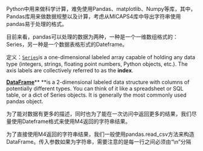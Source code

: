 Python中用来做科学计算，难免使用Pandas、matplotlib、Numpy等库，其中，Pandas库用来做数据规整以及计算，考虑从MICAPS4库中导出字符串使用pandas易于处理的格式。

目前来看，pandas可以处理的数据为两种，一种是一个一维数组格式的：Series，另一种是一个数据表格形式的Dateframe。

定义：[`Series`](https://pandas.pydata.org/pandas-docs/stable/reference/api/pandas.Series.html#pandas.Series)is a one-dimensional labeled array capable of holding any data type \(integers, strings, floating point numbers, Python objects, etc.\). The axis labels are collectively referred to as the **index**.

[**DataFrame**](https://pandas.pydata.org/pandas-docs/stable/getting_started/dsintro.html#dsintro)** **is a 2-dimensional labeled data structure with columns of potentially different types. You can think of it like a spreadsheet or SQL table, or a dict of Series objects. It is generally the most commonly used pandas object.

为了能对数据有更多的描述，同时也为了能在一次访问中返回更多的结果，我们尽量使用Dateframe格式来使用M4返回的字符串结果。

为了直接使用M4返回的字符串结果，我们一般使用pandas.read\_csv方法来构造DataFrame。传入参数如果为字符串，需要注意的是每一行之间必须由“\n”分隔

